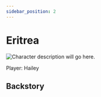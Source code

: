 ```yaml
---
sidebar_position: 2
---
```

# Eritrea

<p><img alt="Character description will go here." src="/img/eritrea.jpg"/></p>

Player: Hailey

## Backstory
